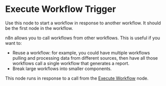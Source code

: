 # Execute Workflow Trigger

Use this node to start a workflow in response to another workflow. It should be the first node in the workflow.

n8n allows you to call workflows from other workflows. This is useful if you want to:

* Reuse a workflow: for example, you could have multiple workflows pulling and processing data from different sources, then have all those workflows call a single workflow that generates a report.
* Break large workflows into smaller components.

This node runs in response to a call from the [Execute Workflow](/integrations/builtin/core-nodes/n8n-nodes-base.executeworkflow/) node.
